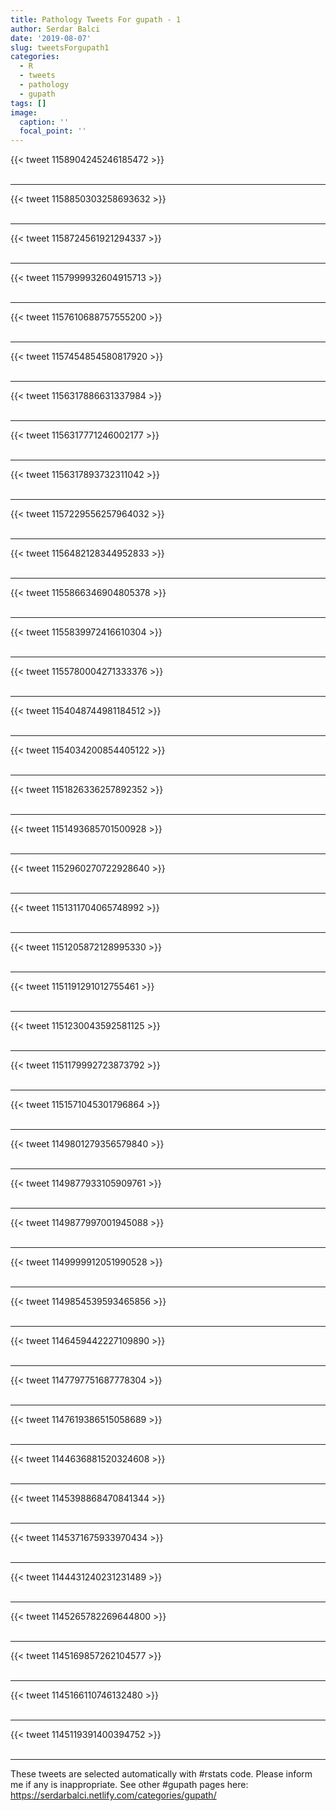 ```yaml
---
title: Pathology Tweets For gupath - 1
author: Serdar Balci
date: '2019-08-07'
slug: tweetsForgupath1
categories:
  - R
  - tweets
  - pathology
  - gupath
tags: []
image:
  caption: ''
  focal_point: ''
---
```



{{< tweet 1158904245246185472 >}}
<br>
<br>
<hr>
{{< tweet 1158850303258693632 >}}
<br>
<br>
<hr>
{{< tweet 1158724561921294337 >}}
<br>
<br>
<hr>
{{< tweet 1157999932604915713 >}}
<br>
<br>
<hr>
{{< tweet 1157610688757555200 >}}
<br>
<br>
<hr>
{{< tweet 1157454854580817920 >}}
<br>
<br>
<hr>
{{< tweet 1156317886631337984 >}}
<br>
<br>
<hr>
{{< tweet 1156317771246002177 >}}
<br>
<br>
<hr>
{{< tweet 1156317893732311042 >}}
<br>
<br>
<hr>
{{< tweet 1157229556257964032 >}}
<br>
<br>
<hr>
{{< tweet 1156482128344952833 >}}
<br>
<br>
<hr>
{{< tweet 1155866346904805378 >}}
<br>
<br>
<hr>
{{< tweet 1155839972416610304 >}}
<br>
<br>
<hr>
{{< tweet 1155780004271333376 >}}
<br>
<br>
<hr>
{{< tweet 1154048744981184512 >}}
<br>
<br>
<hr>
{{< tweet 1154034200854405122 >}}
<br>
<br>
<hr>
{{< tweet 1151826336257892352 >}}
<br>
<br>
<hr>
{{< tweet 1151493685701500928 >}}
<br>
<br>
<hr>
{{< tweet 1152960270722928640 >}}
<br>
<br>
<hr>
{{< tweet 1151311704065748992 >}}
<br>
<br>
<hr>
{{< tweet 1151205872128995330 >}}
<br>
<br>
<hr>
{{< tweet 1151191291012755461 >}}
<br>
<br>
<hr>
{{< tweet 1151230043592581125 >}}
<br>
<br>
<hr>
{{< tweet 1151179992723873792 >}}
<br>
<br>
<hr>
{{< tweet 1151571045301796864 >}}
<br>
<br>
<hr>
{{< tweet 1149801279356579840 >}}
<br>
<br>
<hr>
{{< tweet 1149877933105909761 >}}
<br>
<br>
<hr>
{{< tweet 1149877997001945088 >}}
<br>
<br>
<hr>
{{< tweet 1149999912051990528 >}}
<br>
<br>
<hr>
{{< tweet 1149854539593465856 >}}
<br>
<br>
<hr>
{{< tweet 1146459442227109890 >}}
<br>
<br>
<hr>
{{< tweet 1147797751687778304 >}}
<br>
<br>
<hr>
{{< tweet 1147619386515058689 >}}
<br>
<br>
<hr>
{{< tweet 1144636881520324608 >}}
<br>
<br>
<hr>
{{< tweet 1145398868470841344 >}}
<br>
<br>
<hr>
{{< tweet 1145371675933970434 >}}
<br>
<br>
<hr>
{{< tweet 1144431240231231489 >}}
<br>
<br>
<hr>
{{< tweet 1145265782269644800 >}}
<br>
<br>
<hr>
{{< tweet 1145169857262104577 >}}
<br>
<br>
<hr>
{{< tweet 1145166110746132480 >}}
<br>
<br>
<hr>
{{< tweet 1145119391400394752 >}}
<br>
<br>
<hr>


These tweets are selected automatically with #rstats code. Please inform me if any is inappropriate.
See other #gupath pages here: https://serdarbalci.netlify.com/categories/gupath/
